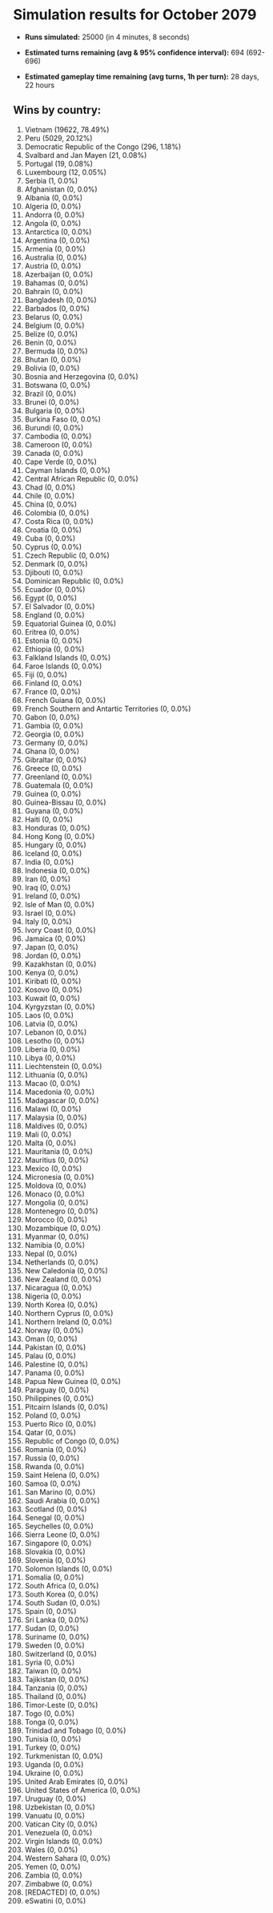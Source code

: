 # Simulation results for October 2079

* **Runs simulated:** 25000 (in 4 minutes, 8 seconds)

* **Estimated turns remaining (avg & 95% confidence interval):** 694 (692-696)

* **Estimated gameplay time remaining (avg turns, 1h per turn):** 28 days, 22 hours

## Wins by country:
1. Vietnam (19622, 78.49%)
2. Peru (5029, 20.12%)
3. Democratic Republic of the Congo (296, 1.18%)
4. Svalbard and Jan Mayen (21, 0.08%)
5. Portugal (19, 0.08%)
6. Luxembourg (12, 0.05%)
7. Serbia (1, 0.0%)
8. Afghanistan (0, 0.0%)
9. Albania (0, 0.0%)
10. Algeria (0, 0.0%)
11. Andorra (0, 0.0%)
12. Angola (0, 0.0%)
13. Antarctica (0, 0.0%)
14. Argentina (0, 0.0%)
15. Armenia (0, 0.0%)
16. Australia (0, 0.0%)
17. Austria (0, 0.0%)
18. Azerbaijan (0, 0.0%)
19. Bahamas (0, 0.0%)
20. Bahrain (0, 0.0%)
21. Bangladesh (0, 0.0%)
22. Barbados (0, 0.0%)
23. Belarus (0, 0.0%)
24. Belgium (0, 0.0%)
25. Belize (0, 0.0%)
26. Benin (0, 0.0%)
27. Bermuda (0, 0.0%)
28. Bhutan (0, 0.0%)
29. Bolivia (0, 0.0%)
30. Bosnia and Herzegovina (0, 0.0%)
31. Botswana (0, 0.0%)
32. Brazil (0, 0.0%)
33. Brunei (0, 0.0%)
34. Bulgaria (0, 0.0%)
35. Burkina Faso (0, 0.0%)
36. Burundi (0, 0.0%)
37. Cambodia (0, 0.0%)
38. Cameroon (0, 0.0%)
39. Canada (0, 0.0%)
40. Cape Verde (0, 0.0%)
41. Cayman Islands (0, 0.0%)
42. Central African Republic (0, 0.0%)
43. Chad (0, 0.0%)
44. Chile (0, 0.0%)
45. China (0, 0.0%)
46. Colombia (0, 0.0%)
47. Costa Rica (0, 0.0%)
48. Croatia (0, 0.0%)
49. Cuba (0, 0.0%)
50. Cyprus (0, 0.0%)
51. Czech Republic (0, 0.0%)
52. Denmark (0, 0.0%)
53. Djibouti (0, 0.0%)
54. Dominican Republic (0, 0.0%)
55. Ecuador (0, 0.0%)
56. Egypt (0, 0.0%)
57. El Salvador (0, 0.0%)
58. England (0, 0.0%)
59. Equatorial Guinea (0, 0.0%)
60. Eritrea (0, 0.0%)
61. Estonia (0, 0.0%)
62. Ethiopia (0, 0.0%)
63. Falkland Islands (0, 0.0%)
64. Faroe Islands (0, 0.0%)
65. Fiji (0, 0.0%)
66. Finland (0, 0.0%)
67. France (0, 0.0%)
68. French Guiana (0, 0.0%)
69. French Southern and Antartic Territories (0, 0.0%)
70. Gabon (0, 0.0%)
71. Gambia (0, 0.0%)
72. Georgia (0, 0.0%)
73. Germany (0, 0.0%)
74. Ghana (0, 0.0%)
75. Gibraltar (0, 0.0%)
76. Greece (0, 0.0%)
77. Greenland (0, 0.0%)
78. Guatemala (0, 0.0%)
79. Guinea (0, 0.0%)
80. Guinea-Bissau (0, 0.0%)
81. Guyana (0, 0.0%)
82. Haiti (0, 0.0%)
83. Honduras (0, 0.0%)
84. Hong Kong (0, 0.0%)
85. Hungary (0, 0.0%)
86. Iceland (0, 0.0%)
87. India (0, 0.0%)
88. Indonesia (0, 0.0%)
89. Iran (0, 0.0%)
90. Iraq (0, 0.0%)
91. Ireland (0, 0.0%)
92. Isle of Man (0, 0.0%)
93. Israel (0, 0.0%)
94. Italy (0, 0.0%)
95. Ivory Coast (0, 0.0%)
96. Jamaica (0, 0.0%)
97. Japan (0, 0.0%)
98. Jordan (0, 0.0%)
99. Kazakhstan (0, 0.0%)
100. Kenya (0, 0.0%)
101. Kiribati (0, 0.0%)
102. Kosovo (0, 0.0%)
103. Kuwait (0, 0.0%)
104. Kyrgyzstan (0, 0.0%)
105. Laos (0, 0.0%)
106. Latvia (0, 0.0%)
107. Lebanon (0, 0.0%)
108. Lesotho (0, 0.0%)
109. Liberia (0, 0.0%)
110. Libya (0, 0.0%)
111. Liechtenstein (0, 0.0%)
112. Lithuania (0, 0.0%)
113. Macao (0, 0.0%)
114. Macedonia (0, 0.0%)
115. Madagascar (0, 0.0%)
116. Malawi (0, 0.0%)
117. Malaysia (0, 0.0%)
118. Maldives (0, 0.0%)
119. Mali (0, 0.0%)
120. Malta (0, 0.0%)
121. Mauritania (0, 0.0%)
122. Mauritius (0, 0.0%)
123. Mexico (0, 0.0%)
124. Micronesia (0, 0.0%)
125. Moldova (0, 0.0%)
126. Monaco (0, 0.0%)
127. Mongolia (0, 0.0%)
128. Montenegro (0, 0.0%)
129. Morocco (0, 0.0%)
130. Mozambique (0, 0.0%)
131. Myanmar (0, 0.0%)
132. Namibia (0, 0.0%)
133. Nepal (0, 0.0%)
134. Netherlands (0, 0.0%)
135. New Caledonia (0, 0.0%)
136. New Zealand (0, 0.0%)
137. Nicaragua (0, 0.0%)
138. Nigeria (0, 0.0%)
139. North Korea (0, 0.0%)
140. Northern Cyprus (0, 0.0%)
141. Northern Ireland (0, 0.0%)
142. Norway (0, 0.0%)
143. Oman (0, 0.0%)
144. Pakistan (0, 0.0%)
145. Palau (0, 0.0%)
146. Palestine (0, 0.0%)
147. Panama (0, 0.0%)
148. Papua New Guinea (0, 0.0%)
149. Paraguay (0, 0.0%)
150. Philippines (0, 0.0%)
151. Pitcairn Islands (0, 0.0%)
152. Poland (0, 0.0%)
153. Puerto Rico (0, 0.0%)
154. Qatar (0, 0.0%)
155. Republic of Congo (0, 0.0%)
156. Romania (0, 0.0%)
157. Russia (0, 0.0%)
158. Rwanda (0, 0.0%)
159. Saint Helena (0, 0.0%)
160. Samoa (0, 0.0%)
161. San Marino (0, 0.0%)
162. Saudi Arabia (0, 0.0%)
163. Scotland (0, 0.0%)
164. Senegal (0, 0.0%)
165. Seychelles (0, 0.0%)
166. Sierra Leone (0, 0.0%)
167. Singapore (0, 0.0%)
168. Slovakia (0, 0.0%)
169. Slovenia (0, 0.0%)
170. Solomon Islands (0, 0.0%)
171. Somalia (0, 0.0%)
172. South Africa (0, 0.0%)
173. South Korea (0, 0.0%)
174. South Sudan (0, 0.0%)
175. Spain (0, 0.0%)
176. Sri Lanka (0, 0.0%)
177. Sudan (0, 0.0%)
178. Suriname (0, 0.0%)
179. Sweden (0, 0.0%)
180. Switzerland (0, 0.0%)
181. Syria (0, 0.0%)
182. Taiwan (0, 0.0%)
183. Tajikistan (0, 0.0%)
184. Tanzania (0, 0.0%)
185. Thailand (0, 0.0%)
186. Timor-Leste (0, 0.0%)
187. Togo (0, 0.0%)
188. Tonga (0, 0.0%)
189. Trinidad and Tobago (0, 0.0%)
190. Tunisia (0, 0.0%)
191. Turkey (0, 0.0%)
192. Turkmenistan (0, 0.0%)
193. Uganda (0, 0.0%)
194. Ukraine (0, 0.0%)
195. United Arab Emirates (0, 0.0%)
196. United States of America (0, 0.0%)
197. Uruguay (0, 0.0%)
198. Uzbekistan (0, 0.0%)
199. Vanuatu (0, 0.0%)
200. Vatican City (0, 0.0%)
201. Venezuela (0, 0.0%)
202. Virgin Islands (0, 0.0%)
203. Wales (0, 0.0%)
204. Western Sahara (0, 0.0%)
205. Yemen (0, 0.0%)
206. Zambia (0, 0.0%)
207. Zimbabwe (0, 0.0%)
208. [REDACTED] (0, 0.0%)
209. eSwatini (0, 0.0%)

